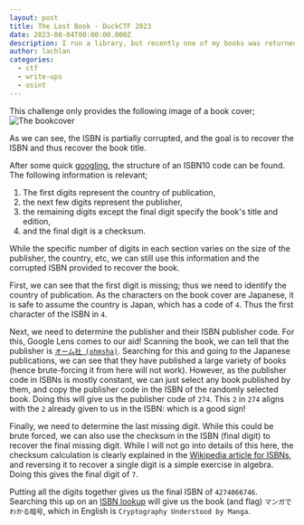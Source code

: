```yaml
---
layout: post
title: The Lost Book - DuckCTF 2023
date: 2023-08-04T00:00:00.000Z
description: I run a library, but recently one of my books was returned damaged. Can you please find the book title? The flag for this challenge is the title of this book in the original language.
author:	lachlan 
categories:
  - ctf
  - write-ups
  - osint
---
```


This challenge only provides the following image of a book cover;
![The bookcover](bookcover.png)

As we can see, the ISBN is partially corrupted, and the goal is to recover the ISBN and thus recover the book title. 

After some quick [googling](https://en.wikipedia.org/wiki/ISBN#Overview), the structure of an ISBN10 code can be found. The following information is relevant;
    
1) The first digits represent the country of publication,
2) the next few digits represent the publisher,
3) the remaining digits except the final digit specify the book's title and edition,
4) and the final digit is a checksum.

While the specific number of digits in each section varies on the size of the publisher, the country, etc, we can still use this information and the corrupted ISBN provided to recover the book.

First, we can see that the first digit is missing; thus we need to identify the country of publication. As the characters on the book cover are Japanese, it is safe to assume the country is Japan, which has a code of `4`. Thus the first character of the ISBN in `4`.

Next, we need to determine the publisher and their ISBN publisher code. For this, Google Lens comes to our aid! Scanning the book, we can tell that the publisher is [`オーム社 (ohmsha)`](https://www.ohmsha.co.jp/). Searching for this and going to the Japanese publications, we can see that they have published a large variety of books (hence brute-forcing it from here will not work). However, as the publisher code in ISBNs is mostly constant, we can just select any book published by them, and copy the publisher code in the ISBN of the randomly selected book. Doing this will give us the publisher code of `274`. This `2` in `274` aligns with the `2` already given to us in the ISBN: which is a good sign!

Finally, we need to determine the last missing digit. While this could be brute forced, we can also use the checksum in the ISBN (final digit) to recover the final missing digit. While I will not go into details of this here, the checksum calculation is clearly explained in the [Wikipedia article for ISBNs](https://en.wikipedia.org/wiki/ISBN#ISBN-10_check_digits), and reversing it to recover a single digit is a simple exercise in algebra. Doing this gives the final digit of `7`. 

Putting all the digits together gives us the final ISBN of `4274066746`. Searching this up on an [ISBN lookup](https://isbnsearch.org/) will give us the book (and flag) `マンガでわかる暗号`, which in English is `Cryptography Understood by Manga`.
